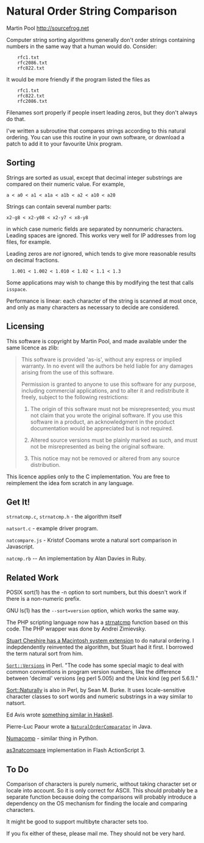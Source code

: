 # Natural Order String Comparison

Martin Pool <http://sourcefrog.net>

Computer string sorting algorithms generally don't order strings
containing numbers in the same way that a human would do.  Consider:

        rfc1.txt
        rfc2086.txt
        rfc822.txt

It would be more friendly if the program listed the files as

        rfc1.txt
        rfc822.txt
        rfc2086.txt

Filenames sort properly if people insert leading zeros, but they
don't always do that.

I've written a subroutine that compares strings according to this
natural ordering.  You can use this routine in your own software, or
download a patch to add it to your favourite Unix program.


## Sorting

Strings are sorted as usual, except that decimal integer substrings
are compared on their numeric value.  For example,


    a < a0 < a1 < a1a < a1b < a2 < a10 < a20


Strings can contain several number parts:

    x2-g8 < x2-y08 < x2-y7 < x8-y8

in which case numeric fields are separated by nonnumeric characters.
Leading spaces are ignored.  This works very well for IP addresses
from log files, for example.


Leading zeros are *not* ignored, which tends to give more
reasonable results on decimal fractions.

      1.001 < 1.002 < 1.010 < 1.02 < 1.1 < 1.3

Some applications may wish to change this by modifying the test that calls `isspace`.

Performance is linear: each character of the string is scanned
at most once, and only as many characters as necessary to decide
are considered.


## Licensing

This software is copyright by Martin Pool, and made available under
the same licence as zlib:


>  This software is provided 'as-is', without any express or implied
>  warranty.  In no event will the authors be held liable for any damages
>  arising from the use of this software.
>
>  Permission is granted to anyone to use this software for any purpose,
>  including commercial applications, and to alter it and redistribute it
>  freely, subject to the following restrictions:
>
>  1. The origin of this software must not be misrepresented; you must not
>     claim that you wrote the original software. If you use this software
>     in a product, an acknowledgment in the product documentation would be
>     appreciated but is not required.
>
>  2. Altered source versions must be plainly marked as such, and must not be
>     misrepresented as being the original software.
>
>  3. This notice may not be removed or altered from any source distribution.


This licence applies only to the C implementation.  You are free to
reimplement the idea fom scratch in any language.

## Get It!

`strnatcmp.c`, `strnatcmp.h` - the algorithm itself

`natsort.c` - example driver program.

`natcompare.js` - Kristof Coomans wrote a natural sort comparison in Javascript.

`natcmp.rb` -- An implementation by Alan Davies in Ruby.

## Related Work



POSIX sort(1) has the -n option to sort numbers, but this doesn't
work if there is a non-numeric prefix.


GNU ls(1) has the `--sort=version` option, which works
the same way.



The PHP scripting language now has a
[strnatcmp](http://us3.php.net/manual/en/function.strnatcmp.php)
function based on this code.
The PHP wrapper was done by Andrei Zimievsky.



[Stuart Cheshire has a Macintosh system extension](http://www.naturalordersort.org/)
to do natural ordering.
I indepdendently reinvented the algorithm, but Stuart had it
first.  I borrowed the term natural sort from him.




[`Sort::Versions`](http://search.cpan.org/src/EDAVIS/Sort-Versions-1.4/README)
in Perl.  "The code has some special magic to deal with common conventions in program version numbers, like the difference between 'decimal' versions (eg perl 5.005) and the Unix kind (eg perl 5.6.1)."

[Sort::Naturally](http://www.cpan.org/modules/by-module/Sort/Sort-Naturally-1.01.readme)
is also in Perl, by  Sean M. Burke.  It uses locale-sensitive character classes to sort words and numeric substrings
in a way similar to natsort.


Ed Avis wrote [something similar in Haskell](http://membled.com/work/apps/todo/numsort).



Pierre-Luc Paour wrote a
[`NaturalOrderComparator`](http://pierre-luc.paour.9online.fr/NaturalOrderComparator.java)
in Java.

[Numacomp](http://sourceforge.net/projects/numacomp) - similar thing in Python.

[as3natcompare](http://code.google.com/p/as3natcompare/) implementation in Flash ActionScript 3.

## To Do

Comparison of characters is purely numeric, without taking
character set or locale into account.  So it is only correct for
ASCII.  This should probably be a separate function because doing
the comparisons will probably introduce a dependency on the OS
mechanism for finding the locale and comparing characters.

It might be good to support multibyte character sets too.

If you fix either of these, please mail me.  They should not be
very hard.

